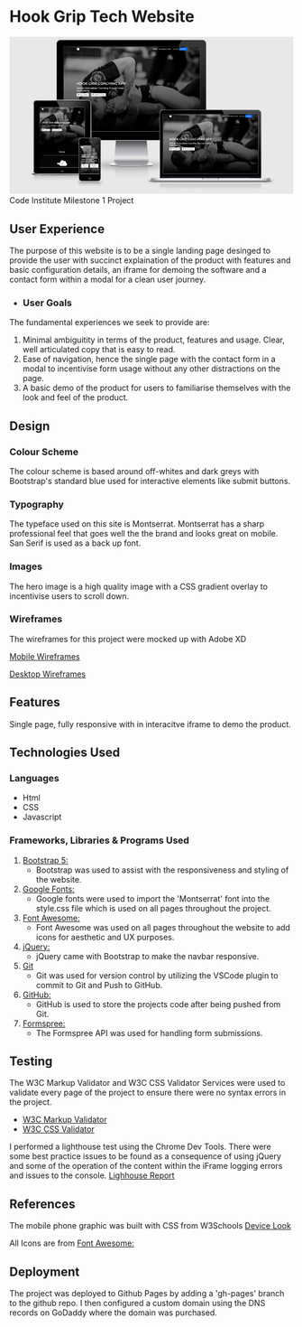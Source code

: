 # Hook Grip Tech Website
![amiresponsonsive JPG](https://github.com/slammer1870/ci-ms-1/blob/main/assets/img/amiresponsive.jpg)
Code Institute Milestone 1 Project

## User Experience
The purpose of this website is to be a single landing page desinged to provide the user with succinct explaination of the product with features and basic configuration details, an iframe for demoing the software and a contact form within a modal for a clean user journey.

- ### User Goals
The fundamental experiences we seek to provide are:
1. Minimal ambiguitity in terms of the product, features and usage. Clear, well articulated copy that is easy to read.
2. Ease of navigation, hence the single page with the contact form in a modal to incentivise form usage without any other distractions on the page.
3. A basic demo of the product for users to familiarise themselves with the look and feel of the product.

## Design
### Colour Scheme
The colour scheme is based around off-whites and dark greys with Bootstrap's standard blue used for interactive elements like submit buttons.
### Typography
The typeface used on this site is Montserrat. Montserrat has a sharp professional feel that goes well the the brand and looks great on mobile. San Serif is used as a back up font.
### Images
The hero image is a high quality image with a CSS gradient overlay to incentivise users to scroll down.

### Wireframes
The wireframes for this project were mocked up with Adobe XD

[Mobile Wireframes](https://github.com/slammer1870/ci-ms-1/blob/main/assets/wireframes/mobile-wireframe.png)

[Desktop Wireframes](https://github.com/slammer1870/ci-ms-1/blob/main/assets/wireframes/web-wireframe.png)

## Features
Single page, fully responsive with in interacitve iframe to demo the product.

## Technologies Used
### Languages
- Html
- CSS
- Javascript

### Frameworks, Libraries & Programs Used
1. [Bootstrap 5:](https://getbootstrap.com/)
    - Bootstrap was used to assist with the responsiveness and styling of the website.
1. [Google Fonts:](https://fonts.google.com/)
    - Google fonts were used to import the 'Montserrat' font into the style.css file which is used on all pages throughout the project.
1. [Font Awesome:](https://fontawesome.com/)
    - Font Awesome was used on all pages throughout the website to add icons for aesthetic and UX purposes.
1. [jQuery:](https://jquery.com/)
    - jQuery came with Bootstrap to make the navbar responsive.
1. [Git](https://git-scm.com/)
    - Git was used for version control by utilizing the VSCode plugin to commit to Git and Push to GitHub.
1. [GitHub:](https://github.com/)
    - GitHub is used to store the projects code after being pushed from Git.
1. [Formspree:](https://formspree.io/)
    - The Formspree API was used for handling form submissions.

## Testing

The W3C Markup Validator and W3C CSS Validator Services were used to validate every page of the project to ensure there were no syntax errors in the project.

-   [W3C Markup Validator](https://jigsaw.w3.org/css-validator/#validate_by_input)
-   [W3C CSS Validator](https://jigsaw.w3.org/css-validator/#validate_by_input)

I performed a lighthouse test using the Chrome Dev Tools. There were some best practice issues to be found as a consequence of using jQuery and some of the operation of the content within the iFrame logging errors and issues to the console. [Lighhouse Report](https://github.com/slammer1870/ci-ms-1/blob/main/assets/testing/lighthouse-report.pdf)

## References
The mobile phone graphic was built with CSS from W3Schools [Device Look](w3schools.com/howto/howto_css_devices.asp)

All Icons are from [Font Awesome:](https://fontawesome.com/)

## Deployment

The project was deployed to Github Pages by adding a 'gh-pages' branch to the github repo. I then configured a custom domain using the DNS records on GoDaddy where the domain was purchased.
